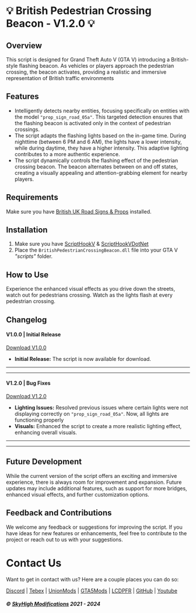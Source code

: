 # 💡 British Pedestrian Crossing Beacon - V1.2.0 💡

## Overview

This script is designed for Grand Theft Auto V (GTA V) introducing a British-style flashing beacon. As vehicles or players approach the pedestrian crossing, the beacon activates, providing a realistic and immersive representation of British traffic environments

## Features

- Intelligently detects nearby entities, focusing specifically on entities with the model `"prop_sign_road_05a"`. This targeted detection ensures that the flashing beacon is activated only in the context of pedestrian crossings.
- The script adapts the flashing lights based on the in-game time. During nighttime (between 6 PM and 6 AM), the lights have a lower intensity, while during daytime, they have a higher intensity. This adaptive lighting contributes to a more authentic experience.
- The script dynamically controls the flashing effect of the pedestrian crossing beacon. The beacon alternates between on and off states, creating a visually appealing and attention-grabbing element for nearby players.

## Requirements
Make sure you have [British UK Road Signs & Props](https://www.gta5-mods.com/misc/united-kingdom-road-signs) installed.

## Installation

1. Make sure you have [ScriptHookV](http://www.dev-c.com/gtav/scripthookv/) & [ScriptHookVDotNet](https://github.com/scripthookvdotnet/scripthookvdotnet)
2. Place the `BritishPedestrianCrossingBeacon.dll` file into your GTA V *"scripts"* folder.

## How to Use
Experience the enhanced visual effects as you drive down the streets, watch out for pedestrians crossing. Watch as the lights flash at every pedestrian crossing.

## Changelog

#### V1.0.0 | Initial Release
[Download V1.0.0](https://github.com/SkyHighModifications/BritishPedestrianCrossingBeacon/releases/tag/1.0.0)
- **Initial Release:** The script is now available for download.
---
---
#### V1.2.0 | Bug Fixes
[Download V1.2.0](https://github.com/SkyHighModifications/BritishPedestrianCrossingBeacon/releases/tag/1.2.0)
- **Lighting Issues:** Resolved previous issues where certain lights were not displaying correctly on `"prop_sign_road_05a"`. Now, all lights are functioning properly
- **Visuals:** Enhanced the script to create a more realistic lighting effect, enhancing overall visuals.
---
---

## Future Development
While the current version of the script offers an exciting and immersive experience, there is always room for improvement and expansion. Future updates may include additional features, such as support for more bridges, enhanced visual effects, and further customization options.

## Feedback and Contributions
We welcome any feedback or suggestions for improving the script. If you have ideas for new features or enhancements, feel free to contribute to the project or reach out to us with your suggestions.

# Contact Us
Want to get in contact with us? Here are a couple places you can do so:

[Discord](https://discord.gg/tKQgdQuJYF) | [Tebex](https://skyhigh-modifications.tebex.io/) | [UnionMods](https://unionmods.com/viewauthor?author=592) | [GTA5Mods](https://www.gta5-mods.com/users/BerkshireMods) | [LCDPFR](https://www.lcpdfr.com/profile/465231-skyhigh-modifications/) | [GitHub](https://github.com/SkyHighModifications) | [Youtube](https://www.youtube.com/@SkyHighModifications)

##### © [SkyHigh Modifications](https://discord.gg/tKQgdQuJYF) 2021 - 2024